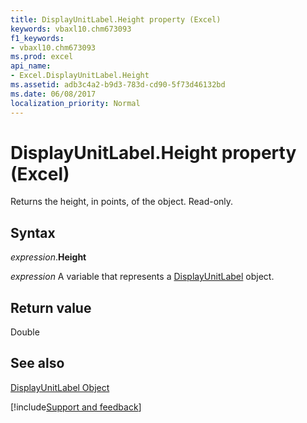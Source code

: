 ```yaml
---
title: DisplayUnitLabel.Height property (Excel)
keywords: vbaxl10.chm673093
f1_keywords:
- vbaxl10.chm673093
ms.prod: excel
api_name:
- Excel.DisplayUnitLabel.Height
ms.assetid: adb3c4a2-b9d3-783d-cd90-5f73d46132bd
ms.date: 06/08/2017
localization_priority: Normal
---
```



# DisplayUnitLabel.Height property (Excel)

Returns the height, in points, of the object. Read-only.


## Syntax

_expression_.**Height**

_expression_ A variable that represents a [DisplayUnitLabel](Excel.DisplayUnitLabel-graph-property.md) object.


## Return value

Double


## See also


[DisplayUnitLabel Object](Excel.DisplayUnitLabel(object).md)

[!include[Support and feedback](~/includes/feedback-boilerplate.md)]